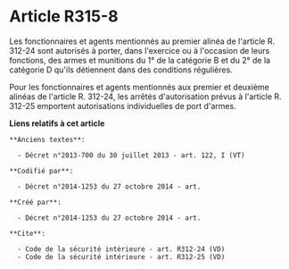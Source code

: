 # Article R315-8

Les fonctionnaires et agents mentionnés au premier alinéa de l'article R. 312-24 sont autorisés à porter, dans l'exercice ou
à l'occasion de leurs fonctions, des armes et munitions du 1° de la catégorie B et du 2° de la catégorie D qu'ils détiennent
dans des conditions régulières. 

Pour les fonctionnaires et agents mentionnés aux premier et deuxième alinéas de l'article R. 312-24, les arrêtés
d'autorisation prévus à l'article R. 312-25 emportent autorisations individuelles de port d'armes.

**Liens relatifs à cet article**

	**Anciens textes**:

	  - Décret n°2013-700 du 30 juillet 2013 - art. 122, I (VT)

	**Codifié par**:

	  - Décret n°2014-1253 du 27 octobre 2014 - art.

	**Créé par**:

	  - Décret n°2014-1253 du 27 octobre 2014 - art.

	**Cite**:

	  - Code de la sécurité intérieure - art. R312-24 (VD)
	  - Code de la sécurité intérieure - art. R312-25 (VD)
